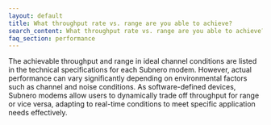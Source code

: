```yaml
---
layout: default
title: What throughput rate vs. range are you able to achieve?
search_content: What throughput rate vs. range are you able to achieve?
faq_section: performance
---
```


The achievable throughput and range in ideal channel conditions are listed in the technical specifications for each Subnero modem. However, actual performance can vary significantly depending on environmental factors such as channel and noise conditions. As software-defined devices, Subnero modems allow users to dynamically trade off throughput for range or vice versa, adapting to real-time conditions to meet specific application needs effectively.
